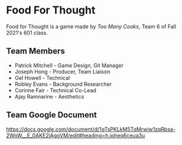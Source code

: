 # Food For Thought
 Food for Thought is a game made by *Too Many Cooks*, Team 6 of Fall 2021's 601 class.
## Team Members
 - Patrick Mitchell - Game Design, Git Manager
 - Joseph Hong - Producer, Team Liaison
 - Gel Howell - Technical
 - Robley Evans - Background Researcher
 - Corinne Fair - Technical Co-Lead
 - Ajay Ramnarine - Aesthetics 
## Team Google Document
 https://docs.google.com/document/d/1qTsPKLkM5TqMrwiw1zqRbsa-2WnW__E_0AKE2jAgoVM/edit#heading=h.ipheq6ceua3u

